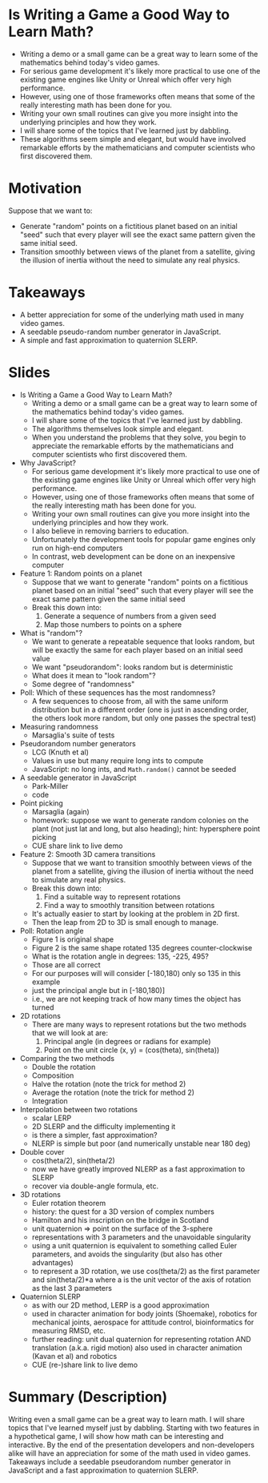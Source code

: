 # Is Writing a Game a Good Way to Learn Math?

- Writing a demo or a small game can be a great way to learn
  some of the mathematics behind today's video games.
- For serious game development it's likely more practical
  to use one of the existing game engines
  like Unity or Unreal
  which offer very high performance.
- However, using one of those frameworks often means
  that some of the really interesting math
  has been done for you.
- Writing your own small routines can give you
  more insight into the underlying principles
  and how they work.
- I will share some of the topics that I've learned
  just by dabbling.
- These algorithms seem simple and elegant,
  but would have involved remarkable efforts
  by the mathematicians and computer scientists
  who first discovered them.

# Motivation

Suppose that we want to:

- Generate "random" points on a fictitious planet
  based on an initial "seed" such that
  every player will see the exact same pattern
  given the same initial seed.
- Transition smoothly between views of the planet
  from a satellite, giving the illusion of inertia
  without the need to simulate any real physics.

# Takeaways

- A better appreciation for some of the underlying math
  used in many video games.
- A seedable pseudo-random number generator in JavaScript.
- A simple and fast approximation to quaternion SLERP.

# Slides

- Is Writing a Game a Good Way to Learn Math?
  - Writing a demo or a small game can be a great way to learn
    some of the mathematics behind today's video games.
  - I will share some of the topics that I've learned
    just by dabbling.
  - The algorithms themselves look simple and elegant.
  - When you understand the problems that they solve,
    you begin to appreciate the remarkable efforts
    by the mathematicians and computer scientists
    who first discovered them.
- Why JavaScript?
  - For serious game development it's likely more practical
    to use one of the existing game engines
    like Unity or Unreal
    which offer very high performance.
  - However, using one of those frameworks often means
    that some of the really interesting math
    has been done for you.
  - Writing your own small routines can give you
    more insight into the underlying principles
    and how they work.
  - I also believe in removing barriers to education.
  - Unfortunately the development tools for popular
    game engines only run on high-end computers
  - In contrast, web development can be done on
    an inexpensive computer
- Feature 1: Random points on a planet
  - Suppose that we want to generate "random" points
    on a fictitious planet based on an initial "seed"
    such that every player will see the exact same pattern
    given the same initial seed
  - Break this down into:
    1. Generate a sequence of numbers from a given seed
    1. Map those numbers to points on a sphere
- What is "random"?
  - We want to generate a repeatable sequence that
    looks random, but will be exactly the same for each player
    based on an initial seed value
  - We want "pseudorandom": looks random but is deterministic
  - What does it mean to "look random"?
  - Some degree of "randomness"
- Poll: Which of these sequences has the most randomness?
  - A few sequences to choose from, all with the same uniform distribution
    but in a different order (one is just in ascending order, the others
    look more random, but only one passes the spectral test)
- Measuring randomness
  - Marsaglia's suite of tests
- Pseudorandom number generators
  - LCG (Knuth et al)
  - Values in use but many require long ints to compute
  - JavaScript: no long ints, and `Math.random()` cannot be seeded
- A seedable generator in JavaScript
  - Park-Miller
  - code
- Point picking
  - Marsaglia (again)
  - homework: suppose we want to generate random colonies
    on the plant (not just lat and long, but also heading);
    hint: hypersphere point picking
  - CUE share link to live demo
- Feature 2: Smooth 3D camera transitions
  - Suppose that we want to transition smoothly
    between views of the planet from a satellite,
    giving the illusion of inertia
    without the need to simulate any real physics.
  - Break this down into:
    1. Find a suitable way to represent rotations
    1. Find a way to smoothly transition between rotations
  - It's actually easier to start by looking at the problem
    in 2D first.
  - Then the leap from 2D to 3D is small enough to manage.
- Poll: Rotation angle
  - Figure 1 is original shape
  - Figure 2 is the same shape rotated 135 degrees counter-clockwise
  - What is the rotation angle in degrees: 135, -225, 495?
  - Those are all correct
  - For our purposes will will consider [-180,180) only
    so 135 in this example
  - just the principal angle but in [-180,180)]
  - i.e., we are not keeping track
    of how many times the object has turned
- 2D rotations
  - There are many ways to represent rotations
    but the two methods that we will look at are:
    1. Principal angle (in degrees or radians for example)
    1. Point on the unit circle (x, y) = (cos(theta), sin(theta))
- Comparing the two methods
  - Double the rotation
  - Composition
  - Halve the rotation (note the trick for method 2)
  - Average the rotation (note the trick for method 2)
  - Integration
- Interpolation between two rotations
  - scalar LERP
  - 2D SLERP and the difficulty implementing it
  - is there a simpler, fast approximation?
  - NLERP is simple but poor (and numerically unstable near 180 deg)
- Double cover
  - cos(theta/2), sin(theta/2)
  - now we have greatly improved NLERP as a fast approximation to SLERP
  - recover via double-angle formula, etc.
- 3D rotations
  - Euler rotation theorem
  - history: the quest for a 3D version of complex numbers
  - Hamilton and his inscription on the bridge in Scotland
  - unit quaternion => point on the surface of the 3-sphere
  - representations with 3 parameters and the unavoidable singularity
  - using a unit quaternion is equivalent to something called Euler
    parameters, and avoids the singularity (but also has other advantages)
  - to represent a 3D rotation, we use cos(theta/2) as the first parameter
    and sin(theta/2)\*a where a is the unit vector of the axis of rotation
    as the last 3 parameters
- Quaternion SLERP
  - as with our 2D method, LERP is a good approximation
  - used in character animation for body joints (Shoemake), robotics
    for mechanical joints, aerospace for attitude control,
    bioinformatics for measuring RMSD, etc.
  - further reading: unit dual quaternion for representing
    rotation AND translation (a.k.a. rigid motion)
    also used in character animation (Kavan et al)
    and robotics
  - CUE (re-)share link to live demo

# Summary (Description)

Writing even a small game can be a great way
to learn math.
I will share topics that I've learned myself
just by dabbling.
Starting with two features in a hypothetical game,
I will show how math can be interesting and interactive.
By the end of the presentation
developers and non-developers alike
will have an appreciation for some of the math
used in video games.
Takeaways include a seedable pseudorandom
number generator in JavaScript
and a fast approximation to quaternion SLERP.
